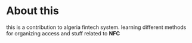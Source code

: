 # About this

this is a contribution to algeria fintech system. learning different methods for organizing access and stuff related to **NFC**